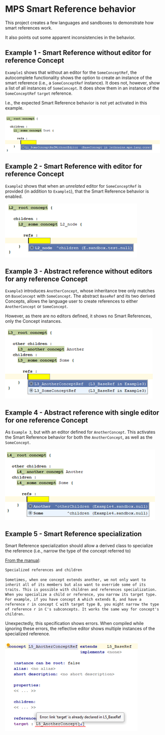 # MPS Smart Reference behavior

This project creates a few languages and sandboxes to demonstrate how smart references work.

It also points out some apparent inconsistencies in the behavior.

## Example 1 - Smart Reference without editor for reference Concept

`Example1` shows that without an editor for the `SomeConceptRef`, the autocomplete functionality shows the option to create an instance of the smart reference (i.e., a `SomeConceptRef` instance). 
It does not, however, show a list of all instances of `SomeConcept`. It does show them in an instance of the `SomeConceptRef` `target` reference.

I.e., the expected Smart Reference behavior is not yet activated in this example.

![](images/example_1.png)

## Example 2 - Smart Reference with editor for reference Concept

`Example2` shows that when an _unrelated_ editor for `SomeConceptRef` is provided (in addition to `Example1`), that the Smart Reference behavior is enabled.

![](images/example_2.png)

## Example 3 - Abstract reference without editors for any reference Concept

`Example3` introduces `AnotherConcept`, whose inheritance tree only matches on `BaseConcept` with `SomeConcept`. 
The abstract `BaseRef` and its two derived Concepts, allows the language user to create references to either `AnotherConcept` or `SomeConcept`.

However, as there are no editors defined, it shows no Smart References, only the Concept instances.

![](images/example_3.png)

## Example 4 - Abstract reference with single editor for one reference Concept

As `Example 3`, but with an editor defined for `AnotherConcept`. This activates the Smart Reference behavior for both the `AnotherConcept`, as well as the `SomeConcept`.

![](images/example_4.png)

## Example 5 - Smart Reference specialization

Smart Reference specialization should allow a derived class to specialize the reference (i.e., narrow the type of the concept referred to)

[From the manual](https://confluence.jetbrains.com/pages/viewpage.action?pageId=39782069#MPSUser'sGuide(onepage)-Smartreferences):
```
Specialized references and children

Sometimes, when one concept extends another, we not only want to inherit all of its members but also want to override some of its traits. This is possible with children and references specialization. When you specialize a child or reference, you narrow its target type. For example, if you have concept A which extends B, and have a reference r in concept C with target type B, you might narrow the type of reference r in C's subconcepts. It works the same way for concept's children.
```

Unexpectedly, this specification shows errors. When compiled while ignoring these errors, the reflective editor shows multiple instances of the specialized reference. 

![](images/example_5.png)
